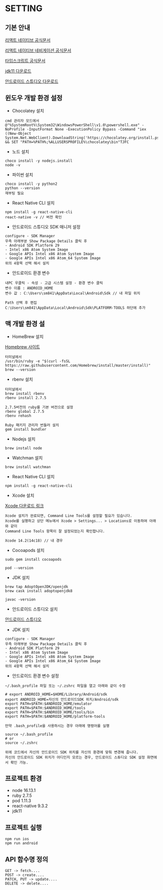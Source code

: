 # SETTING

## 기본 안내 
[리액트 네이티브 공식문서](https://reactnative.dev/)

[리액트 네이티브 네비게이션 공식문서](https://reactnavigation.org/)

[타입스크립트 공식문서](https://typescript-kr.github.io/)

[jdk11 다운로드](https://www.oracle.com/kr/java/technologies/javase/jdk11-archive-downloads.html)

[안드로이드 스튜디오 다운로드](https://developer.android.com/studio)

## 윈도우 개발 환경 설정
- Chocolatey 설치
```shell
cmd 관리자 모드에서 
@"%SystemRoot%\System32\WindowsPowerShell\v1.0\powershell.exe" -NoProfile -InputFormat None -ExecutionPolicy Bypass -Command "iex ((New-Object System.Net.WebClient).DownloadString('https://chocolatey.org/install.ps1'))" && SET "PATH=%PATH%;%ALLUSERSPROFILE%\chocolatey\bin"TJFC
```
- 노드 설치 
```shell
choco install -y nodejs.install
node -v
```
- 파이썬 설치
```shell
choco install -y python2
python --version
재부팅 필요
```
- React Native CLI 설치
```shell
npm install -g react-native-cli
react-native -v // 버전 확인
``` 
- 안드로이드 스튜디오 SDK 매니저 설정
```shell
configure - SDK Manager 
우측 아래부분 Show Package Details 클릭 후
- Android SDK Platform 29
- Intel x86 Atom System Image
- Google APIs Intel x86 Atom System Image
- Google APIs Intel x86 Atom_64 System Image
위의 4항목 선택 해서 설치 
```
- 안드로이드 환경 변수
 ```shell
내PC 우클릭 - 속성 - 고급 시스템 설정 - 환경 변수 클릭 
변수 이름 : ANDROID_HOME
변수 값 : C:\Users\sm841\AppData\Local\Android\Sdk // 내 파일 위치 

Path 선택 후 편집 
C:\Users\sm841\AppData\Local\Android\Sdk\PLATFORM-TOOLS 하단에 추가 
```

## 맥 개발 환경 설
- HomeBrew 설치

[Homebrew 사이트](https://brew.sh/)
 ```shell
터미널에서
/usr/bin/ruby -e "$(curl -fsSL https://raw.githubusercontent.com/Homebrew/install/master/install)"
brew --version
```
- rbenv 설치
 ```shell
터미널에서 
brew install rbenv
rbenv install 2.7.5

2.7.5버전의 ruby를 기본 버전으로 설정
rbenv global 2.7.5
rbenv rehash

Ruby 패키지 관리자 번들러 설치 
gem install bundler
```
- Nodejs 설치
 ```shell
brew install node
```
- Watchman 설치
 ```shell
brew install watchman
```
- React Native CLI 설치
 ```shell
npm install -g react-native-cli
```
- Xcode 설치

[Xcode 다운로드 링크](https://apps.apple.com/us/app/xcode/id497799835?mt=12)
 ```shell
Xcode 설치가 완료되면, Command Line Tools를 설정할 필요가 있습니다. 
Xcode를 실행하고 상단 메뉴에서 Xcode > Settings... > Locations로 이동하여 아래와 같이 
Command Line Tools 항목이 잘 설정되었는지 확인합니다.

Xcode 14.2(14c18) // 내 경우
```
- Cocoapods 설치
 ```shell
sudo gem install cocoapods

pod --version
```
- JDK 설치
 ```shell
brew tap AdoptOpenJDK/openjdk
brew cask install adoptopenjdk8

javac -version
```
- 안드로이드 스튜디오 설치 

[안드로이드 스튜디오](https://developer.android.com/studio)
- JDK 설치
 ```shell
configure - SDK Manager 
우측 아래부분 Show Package Details 클릭 후
- Android SDK Platform 29
- Intel x86 Atom System Image
- Google APIs Intel x86 Atom System Image
- Google APIs Intel x86 Atom_64 System Image
위의 4항목 선택 해서 설치 
```

- 안드로이드 환경 변수 설정
 ```shell
 ~/.bash_profile 파일 또는 ~/.zshrc 파일을 열고 아래와 같이 수정

# export ANDROID_HOME=$HOME/Library/Android/sdk
export ANDROID_HOME=자신의 안드로이드SDK 위치/Android/sdk
export PATH=$PATH:$ANDROID_HOME/emulator
export PATH=$PATH:$ANDROID_HOME/tools
export PATH=$PATH:$ANDROID_HOME/tools/bin
export PATH=$PATH:$ANDROID_HOME/platform-tools

만약 .bash_profile을 사용하시는 경우 아래에 명령어를 실행

source ~/.bash_profile
# or
source ~/.zshrc

위에 코드에서 자신의 안드로이드 SDK 위치를 자신의 환경에 맞춰 변경해 줍니다. 
자신의 안드로이드 SDK 위치가 어디인지 모르는 경우, 안드로이드 스튜디오 SDK 설정 화면에서 확인 가능.
```


## 프로젝트 환경 
- node 16.13.1
- ruby 2.7.5
- pod 1.11.3
- react-native 9.3.2
- jdk11


## 프로젝트 실행 
```shell
npm run ios
npm run android
```

## API 함수명 정의 
```shell
GET -> fetch....
POST -> create....
PATCH, PUT -> update....
DELETE -> delete....
```
